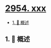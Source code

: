 # [2954. xxx](https://github.com/Tdahuyou/TNotes.leetcode/tree/main/notes/2954.%20xxx)

<!-- region:toc -->

- [1. 📝 概述](#1--概述)

<!-- endregion:toc -->

## 1. 📝 概述
